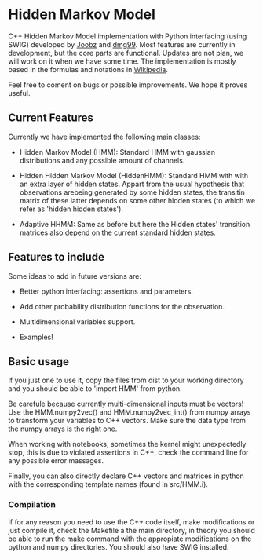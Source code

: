# Hidden Markov Model

C++ Hidden Markov Model implementation with Python interfacing (using SWIG) developed by [Joobz](https://github.com/Joobz) and [dmg99](https://github.com/dmg99). Most features are currently in development, but the core parts are functional. Updates are not plan, we will work on it when we have some time. The implementation is mostly based in the formulas and notations in [Wikipedia](https://en.wikipedia.org/wiki/Hidden_Markov_model).

Feel free to coment on bugs or possible improvements. We hope it proves useful.

## Current Features

Currently we have implemented the following main classes:

+ Hidden Markov Model (HMM): Standard HMM with gaussian distributions and any possible amount of channels.

+ Hidden Hidden Markov Model (HiddenHMM): Standard HMM with with an extra layer of hidden states. Appart from the usual hypothesis that observations arebeing generated by some hidden states, the transitin matrix of these latter depends on some other hidden states (to which we refer as 'hidden hidden states').

+ Adaptive HHMM: Same as before but here the Hidden states' transition matrices also depend on the current standard hidden states.

## Features to include

Some ideas to add in future versions are:

+ Better python interfacing: assertions and parameters.

+ Add other probability distribution functions for the observation.

+ Multidimensional variables support.

+ Examples!
  
## Basic usage

If you just one to use it, copy the files from dist to your working directory and you should be able to 'import HMM' from python.

Be carefule because currently multi-dimensional inputs must be vectors! Use the HMM.numpy2vec() and HMM.numpy2vec_int() from numpy arrays to transform your variables to C++ vectors. Make sure the data type from the numpy arrays is the right one.

When working with notebooks, sometimes the kernel might unexpectedly stop, this is due to violated assertions in C++, check the command line for any possible error massages.

Finally, you can also directly declare C++ vectors and matrices in python with the corresponding template names (found in src/HMM.i).

### Compilation

If for any reason you need to use the C++ code itself, make modifications or just compile it, check the Makefile a the main directory, in theory you should be able to run the make command with the appropiate modifications on the python and numpy directories. You should also have SWIG installed.
